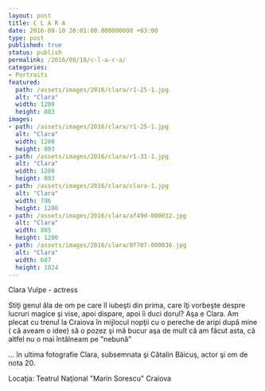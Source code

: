 ```yaml
---
layout: post
title: C L A R A
date: 2016-08-10 20:01:00.000000000 +03:00
type: post
published: true
status: publish
permalink: /2016/08/10/c-l-a-r-a/
categories:
- Portraits
featured:
  path: /assets/images/2016/clara/r1-25-1.jpg
  alt: "Clara"
  width: 1200
  height: 803
images:
- path: /assets/images/2016/clara/r1-25-1.jpg
  alt: "Clara"
  width: 1200
  height: 803
- path: /assets/images/2016/clara/r1-31-1.jpg
  alt: "Clara"
  width: 1200
  height: 803
- path: /assets/images/2016/clara/clara-1.jpg
  alt: "Clara"
  width: 796
  height: 1200
- path: /assets/images/2016/clara/af49d-000032.jpg
  alt: "Clara"
  width: 805
  height: 1200
- path: /assets/images/2016/clara/8f707-000036.jpg
  alt: "Clara"
  width: 687
  height: 1024
---
```

Clara Vulpe - actress

Stiţi genul ăla de om pe care îl iubeşti din prima, care îţi vorbeşte despre lucruri magice şi vise, apoi dispare, apoi îi duci dorul? Aşa e Clara. Am plecat cu trenul la Craiova în mijlocul nopţii cu o pereche de aripi după mine ( că aveam o idee) să o pozez şi mă bucur aşa de mult că am făcut asta, că altfel nu o mai întâlneam pe "nebună"

... în ultima fotografie Clara, subsemnata şi Cătalin Băicuş, actor şi om de nota 20.

Locaţia: Teatrul Naţional "Marin Sorescu" Craiova
